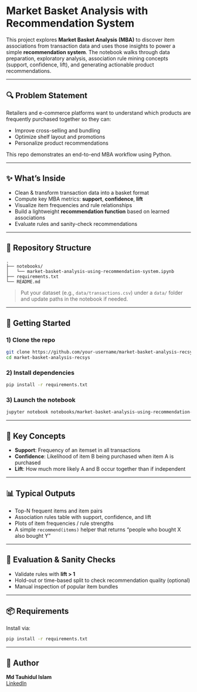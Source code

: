 # Market Basket Analysis with Recommendation System

This project explores **Market Basket Analysis (MBA)** to discover item associations from transaction data and uses those insights to power a simple **recommendation system**. The notebook walks through data preparation, exploratory analysis, association rule mining concepts (support, confidence, lift), and generating actionable product recommendations.

---

## 🔍 Problem Statement
Retailers and e-commerce platforms want to understand which products are frequently purchased together so they can:
- Improve cross-selling and bundling
- Optimize shelf layout and promotions
- Personalize product recommendations

This repo demonstrates an end-to-end MBA workflow using Python.

---

## ✨ What’s Inside
- Clean & transform transaction data into a basket format
- Compute key MBA metrics: **support**, **confidence**, **lift**
- Visualize item frequencies and rule relationships
- Build a lightweight **recommendation function** based on learned associations
- Evaluate rules and sanity-check recommendations

---

## 📁 Repository Structure
```
.
├── notebooks/
│   └── market-basket-analysis-using-recommendation-system.ipynb
├── requirements.txt
└── README.md
```

> Put your dataset (e.g., `data/transactions.csv`) under a `data/` folder and update paths in the notebook if needed.

---

## 🚀 Getting Started

### 1) Clone the repo
```bash
git clone https://github.com/your-username/market-basket-analysis-recsys.git
cd market-basket-analysis-recsys
```

### 2) Install dependencies
```bash
pip install -r requirements.txt
```

### 3) Launch the notebook
```bash
jupyter notebook notebooks/market-basket-analysis-using-recommendation-system.ipynb
```

---

## 🧠 Key Concepts
- **Support**: Frequency of an itemset in all transactions  
- **Confidence**: Likelihood of item B being purchased when item A is purchased  
- **Lift**: How much more likely A and B occur together than if independent  

---

## 📊 Typical Outputs
- Top-N frequent items and item pairs
- Association rules table with support, confidence, and lift
- Plots of item frequencies / rule strengths
- A simple `recommend(items)` helper that returns “people who bought X also bought Y”

---

## 🧪 Evaluation & Sanity Checks
- Validate rules with **lift > 1**
- Hold-out or time-based split to check recommendation quality (optional)
- Manual inspection of popular item bundles

---

## 📦 Requirements
Install via:
```bash
pip install -r requirements.txt
```

---

## 🙌 Author
**Md Tauhidul Islam**  
[LinkedIn](www.linkedin.com/in/tauhidul-islam) 

